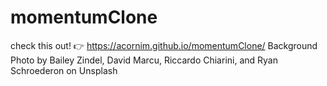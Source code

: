 # momentumClone
check this out! 👉 https://acornim.github.io/momentumClone/ 
Background Photo by Bailey Zindel, David Marcu, Riccardo Chiarini, and Ryan Schroederon on Unsplash
